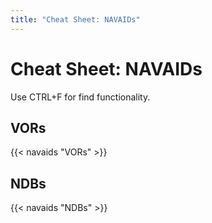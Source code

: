 ```yaml
---
title: "Cheat Sheet: NAVAIDs"
---
```


# Cheat Sheet: NAVAIDs

Use CTRL+F for find functionality.

## VORs

{{< navaids "VORs" >}}

## NDBs

{{< navaids "NDBs" >}}
